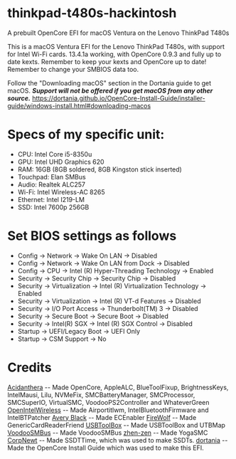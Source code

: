 # thinkpad-t480s-hackintosh
 A prebuilt OpenCore EFI for macOS Ventura on the Lenovo ThinkPad T480s

This is a macOS Ventura EFI for the Lenovo ThinkPad T480s, with support for Intel Wi-Fi cards. 13.4.1a working, with OpenCore 0.9.3 and fully up to date kexts. Remember to keep your kexts and OpenCore up to date! Remember to change your SMBIOS data too.

Follow the "Downloading macOS" section in the Dortania guide to get macOS. ***Support will not be offered if you get macOS from any other source.*** https://dortania.github.io/OpenCore-Install-Guide/installer-guide/windows-install.html#downloading-macos

# Specs of my specific unit:
- CPU: Intel Core i5-8350u
- GPU: Intel UHD Graphics 620
- RAM: 16GB (8GB soldered, 8GB Kingston stick inserted)
- Touchpad: Elan SMBus
- Audio: Realtek ALC257
- Wi-Fi: Intel Wireless-AC 8265
- Ethernet: Intel I219-LM
- SSD: Intel 7600p 256GB

# Set BIOS settings as follows
- Config -> Network -> Wake On LAN -> Disabled
- Config -> Network -> Wake On LAN from Dock -> Disabled
- Config -> CPU -> Intel (R) Hyper-Threading Technology -> Enabled
- Security -> Security Chip -> Security Chip -> Disabled
- Security -> Virtualization -> Intel (R) Virtualization Technology -> Enabled
- Security -> Virtualization -> Intel (R) VT-d Features -> Disabled
- Security -> I/O Port Access -> Thunderbolt(TM) 3 -> Disabled
- Security -> Secure Boot -> Secure Boot -> Disabled
- Security -> Intel(R) SGX -> Intel (R) SGX Control -> Disabled
- Startup -> UEFI/Legacy Boot -> UEFI Only
- Startup -> CSM Support -> No

# Credits
[Acidanthera](https://github.com/acidanthera) -- Made OpenCore, AppleALC, BlueToolFixup, BrightnessKeys, IntelMausi, Lilu, NVMeFix, SMCBatteryManager, SMCProcessor, SMCSuperIO, VirtualSMC, VoodooPS2Controller and WhateverGreen
[OpenIntelWireless](https://github.com/OpenIntelWireless) -- Made Airportitlwm, IntelBluetoothFirmware and IntelBTPatcher
[Avery Black](https://github.com/1Revenger1) -- Made ECEnabler
[FireWolf](https://github.com/0xFireWolf) -- Made GenericCardReaderFriend
[USBToolBox](https://github.com/USBToolBox) -- Made USBToolBox and UTBMap
[VoodooSMBus](https://github.com/VoodooSMBus) -- Made VoodooSMBus
[zhen-zen](https://github.com/zhen-zen) -- Made YogaSMC
[CorpNewt](https://github.com/corpnewt) -- Made SSDTTime, which was used to make SSDTs.
[dortania](https://github.com/dortania) -- Made the OpenCore Install Guide which was used to make this EFI.